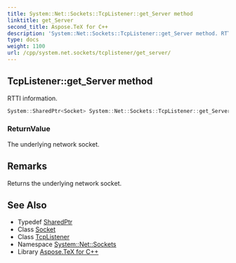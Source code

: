 ```yaml
---
title: System::Net::Sockets::TcpListener::get_Server method
linktitle: get_Server
second_title: Aspose.TeX for C++
description: 'System::Net::Sockets::TcpListener::get_Server method. RTTI information in C++.'
type: docs
weight: 1100
url: /cpp/system.net.sockets/tcplistener/get_server/
---
```

## TcpListener::get_Server method


RTTI information.

```cpp
System::SharedPtr<Socket> System::Net::Sockets::TcpListener::get_Server()
```


### ReturnValue

The underlying network socket.
## Remarks


Returns the underlying network socket. 
## See Also

* Typedef [SharedPtr](../../../system/sharedptr/)
* Class [Socket](../../socket/)
* Class [TcpListener](../)
* Namespace [System::Net::Sockets](../../)
* Library [Aspose.TeX for C++](../../../)
